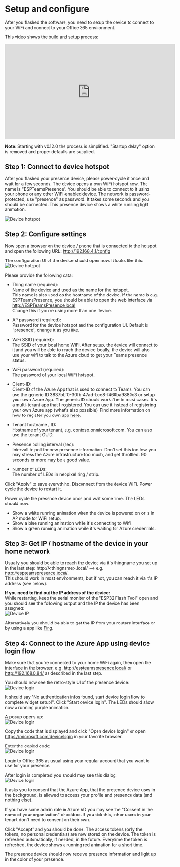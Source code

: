 # Setup and configure

After you flashed the software, you need to setup the device to connect to your WiFi and connect to your Office 365 environment.

This video shows the build and setup process:  
<iframe width="560" height="315" src="https://www.youtube.com/embed/DH3zN3nLk9w" frameborder="0" allow="accelerometer; autoplay; encrypted-media; gyroscope; picture-in-picture" allowfullscreen></iframe>

**Note:** Starting with v0.12.0 the process is simplified. "Startup delay" option is removed and proper defaults are supplied.

## Step 1: Connect to device hotspot

After you flashed your presence device, please power-cycle it once and wait for a few seconds. The device opens a own WiFi hotspot now. The name is "ESPTeamsPresence". You should be able to connect to it using your phone or any other WiFi-enabled device. The network is password-protected, use "presence" as password. It takes some seconds and you should be connected. This presence device shows a white running light animation.

![Device hotspot](https://github.com/toblum/ESPTeamsPresence/raw/master/docs/pics/device_hotspot.png)


## Step 2: Configure settings

Now open a browser on the device / phone that is connected to the hotspot and open the following URL: http://192.168.4.1/config

The configuration UI of the device should open now. It looks like this:  
![Device hotspot](https://github.com/toblum/ESPTeamsPresence/raw/master/docs/pics/device_config.png)

Please provide the following data:

- Thing name (required):  
  Name of the device and used as the name for the hotspot.  
  This name is also used as the hostname of the device. If the name is e.g. ESPTeamsPresence, you should be able to open the web interface via http://ESPTeamsPresence.local  
  Change this if you're using more than one device. 
- AP password (required):  
  Password for the device hotspot and the configuration UI. Default is "presence", change it as you like. 
- WiFi SSID (required):  
  The SSID of your local home WiFi. After setup, the device will connect to it and you will be able to reach the device locally, the device will also use your wifi to talk to the Azure cloud to get your Teams presence status.
- WiFi password (required):  
  The password of your local WiFi hotspot.


- Client-ID:  
  Client-ID of the Azure App that is used to connect to Teams. You can use the generic ID 3837bbf0-30fb-47ad-bce8-f460ba9880c3 or setup your own Azure App. The generic ID should work fine in most cases. It's a multi-tenant app that I registered. You can use it instead of registering your own Azure app (what's also possible). Find more information on how to register you own app [here](https://github.com/toblum/ESPTeamsPresence/issues/30#issuecomment-1475274011).
- Tenant hostname / ID:  
  Hostname of your tenant, e.g. contoso.onmicrosoft.com. You can also use the tenant GUID.
- Presence polling interval (sec):  
  Intervall to poll for new presence information. Don't set this too low, you may stress the Azure infrastructure too much, and get throttled. 90 seconds or more may be a good value.
- Number of LEDs:  
  The number of LEDs in neopixel ring / strip.

Click "Apply" to save everything. Disconnect from the device WiFi. Power cycle the device to restart it.

Power cycle the presence device once and wait some time. The LEDs should now:
- Show a white running animation when the device is powered on or is in AP mode for WiFi setup.
- Show a blue running animation while it's connecting to Wifi.
- Show a green running animation while it's waiting for Azure credentials.

## Step 3: Get IP / hostname of the device in your home network

Usually you should be able to reach the device via it's thingname you set up in the last step: http://\<thingname>.local/ --> e.g. http://espteamspresence.local/.  
This should work in most environments, but if not, you can reach it via it's IP address (see below).

**If you need to find out the IP address of the device:**  
While restarting, keep the serial monitor of the "ESP32 Flash Tool" open and you should see the following output and the IP the device has been assigned:  
![Device IP](https://github.com/toblum/ESPTeamsPresence/raw/master/docs/pics/device_ip.png)

Alternatively you should be able to get the IP from your routers interface or by using a app like [Fing](https://www.fing.com/products/fing-app).


## Step 4: Connect to the Azure App using device login flow

Make sure that you're connected to your home WiFi again, then open the interface in the browser, e.g. http://espteamspresence.local/ or http://192.168.0.84/ as described in the last step.

You should now see the retro-style UI of the presence device:  
![Device login](https://github.com/toblum/ESPTeamsPresence/raw/master/docs/pics/device_login_1.png)

It should say "No authentication infos found, start device login flow to complete widget setup!". Click "Start device login". The LEDs should show now a running purple animation.

A popup opens up:  
![Device login](https://github.com/toblum/ESPTeamsPresence/raw/master/docs/pics/device_login_2.png)

Copy the code that is displayed and click "Open device login" or open https://microsoft.com/devicelogin in your favorite browser. 

Enter the copied code:  
![Device login](https://github.com/toblum/ESPTeamsPresence/raw/master/docs/pics/device_login_3.png)

Login to Office 365 as usual using your regular account that you want to use for your presence.

After login is completed you should may see this dialog:  
![Device login](https://github.com/toblum/ESPTeamsPresence/raw/master/docs/pics/device_login_4.png)

It asks you to consent that the Azure App, that the presence device uses in the background, is allowed to access your profile and presence data (and nothing else).

If you have some admin role in Azure AD you may see the "Consent in the name of your organization" checkbox. If you tick this, other users in your tenant don't need to consent on their own.

Click "Accept" and you should be done. The access tokens (only the tokens, no personal credentials) are now stored on the device. The token is refreshed automatically, if needed, in the future. Everytime the token is refreshed, the device shows a running red animation for a short time.

The presence device should now receive presence information and light up in the color of your presence.
